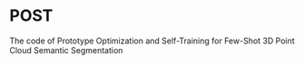# POST
The code of Prototype Optimization and Self-Training for Few-Shot 3D Point Cloud Semantic Segmentation
